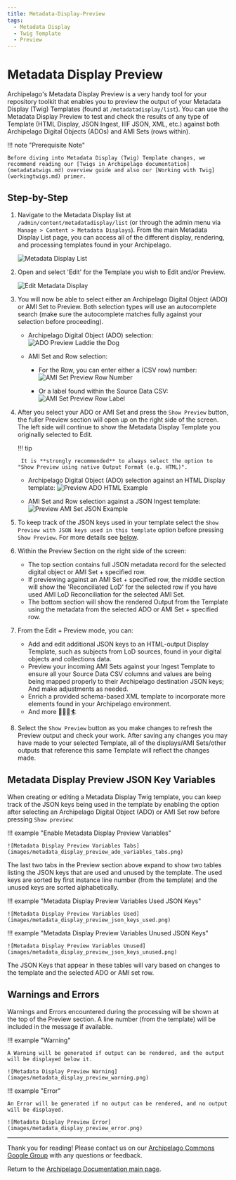 ```yaml
---
title: Metadata-Display-Preview
tags:
  - Metadata Display
  - Twig Template
  - Preview
---
```


# Metadata Display Preview

Archipelago's Metadata Display Preview is a very handy tool for your repository toolkit that enables you to preview the output of your Metadata Display (Twig) Templates (found at `/metadatadisplay/list`). You can use the Metadata Display Preview to test and check the results of any type of Template (HTML Display, JSON Ingest, IIIF JSON, XML, etc.) against both Archipelago Digital Objects (ADOs) and AMI Sets (rows within). 

!!! note "Prerequisite Note"

    Before diving into Metadata Display (Twig) Template changes, we recommend reading our [Twigs in Archipelago documentation](metadatatwigs.md) overview guide and also our [Working with Twig](workingtwigs.md) primer.

## Step-by-Step

1. Navigate to the Metadata Display list at `/admin/content/metadatadisplay/list` (or through the admin menu via  `Manage > Content > Metadata Displays`). From the main Metadata Display List page, you can access all of the different display, rendering, and processing templates found in your Archipelago.

    ![Metadata Display List](images/metadata_display_list.jpg)

2. Open and select 'Edit' for the Template you wish to Edit and/or Preview.

    ![Edit Metadata Display](images/edit_metadata_display.jpg)

3. You will now be able to select either an Archipelago Digital Object (ADO) or AMI Set to Preview. Both selection types will use an autocomplete search (make sure the autocomplete matches fully against your selection before proceeding).

    - Archipelago Digital Object (ADO) selection:
    ![ADO Preview Laddie the Dog](images/preview_ado_laddie.jpg)

    - AMI Set and Row selection:
        - For the Row, you can enter either a (CSV row) number: 
        ![AMI Set Preview Row Number](images/preview_ami_set_row_number.jpg)

        - Or a label found within the Source Data CSV:
        ![AMI Set Preview Row Label](images/preview_ami_set_row_label.jpg)

4. After you select your ADO or AMI Set and press the `Show Preview` button, the fuller Preview section will open up on the right side of the screen. The left side will continue to show the Metadata Display Template you originally selected to Edit.

    !!! tip

        It is **strongly recommended** to always select the option to "Show Preview using native Output Format (e.g. HTML)".

    - Archipelago Digital Object (ADO) selection against an HTML Display template:
    ![Preview ADO HTML Example](images/preview_ado_html_example.jpg)
    
    - AMI Set and Row selection against a JSON Ingest template:
    ![Preview AMI Set JSON Example](images/preview_ami_set_json_example.jpg)

5. To keep track of the JSON keys used in your template select the `Show Preview with JSON keys used in this template` option before pressing `Show Preview`. For more details see [below](#metadata-display-preview-json-key-variables).

5. Within the Preview Section on the right side of the screen:
    - The top section contains full JSON metadata record for the selected digital object or AMI Set + specified row.
    - If previewing against an AMI Set + specified row, the middle section will show the 'Reconciliated LoD' for the selected row if you have used AMI LoD Reconciliation for the selected AMI Set.
    - The bottom section will show the rendered Output from the Template using the metadata from the selected ADO or AMI Set + specified row.
    
6. From the Edit + Preview mode, you can:
    - Add and edit additional JSON keys to an HTML-output Display Template, such as subjects from LoD sources, found in your digital objects and collections data.
    - Preview your incoming AMI Sets against your Ingest Template to ensure all your Source Data CSV columns and values are being being mapped properly to their Archipelago destination JSON keys; And make adjustments as needed.
    - Enrich a provided schema-based XML template to incorporate more elements found in your Archipelago environment.
    - And more 🧑‍🍳🎨🏄     

7. Select the `Show Preview` button as you make changes to refresh the Preview output and check your work. After saving any changes you may have made to your selected Template, all of the displays/AMI Sets/other outputs that reference this same Template will reflect the changes made.

## Metadata Display Preview JSON Key Variables

When creating or editing a Metadata Display Twig template, you can keep track of the JSON keys being used in the template by enabling the option after selecting an Archipelago Digital Object (ADO) or AMI Set row before pressing `Show preview`:

!!! example "Enable Metadata Display Preview Variables"

    ![Metadata Display Preview Variables Tabs](images/metadata_display_preview_ado_variables_tabs.png)

The last two tabs in the Preview section above expand to show two tables listing the JSON keys that are used and unused by the template. The used keys are sorted by first instance line number (from the template) and the unused keys are sorted alphabetically.

!!! example "Metadata Display Preview Variables Used JSON Keys"

    ![Metadata Display Preview Variables Used](images/metadata_display_preview_json_keys_used.png)

!!! example "Metadata Display Preview Variables Unused JSON Keys"

    ![Metadata Display Preview Variables Unused](images/metadata_display_preview_json_keys_unused.png)

The JSON Keys that appear in these tables will vary based on changes to the template and the selected ADO or AMI set row.

## Warnings and Errors

Warnings and Errors encountered during the processing will be shown at the top of the Preview section. A line number (from the template) will be included in the message if available.

!!! example "Warning"

    A Warning will be generated if output can be rendered, and the output will be displayed below it.

    ![Metadata Display Preview Warning](images/metadata_display_preview_warning.png)

!!! example "Error"

    An Error will be generated if no output can be rendered, and no output will be displayed.

    ![Metadata Display Preview Error](images/metadata_display_preview_error.png)

___

Thank you for reading! Please contact us on our [Archipelago Commons Google Group](https://groups.google.com/forum/#!forum/archipelago-commons) with any questions or feedback.

Return to the [Archipelago Documentation main page](index.md).
